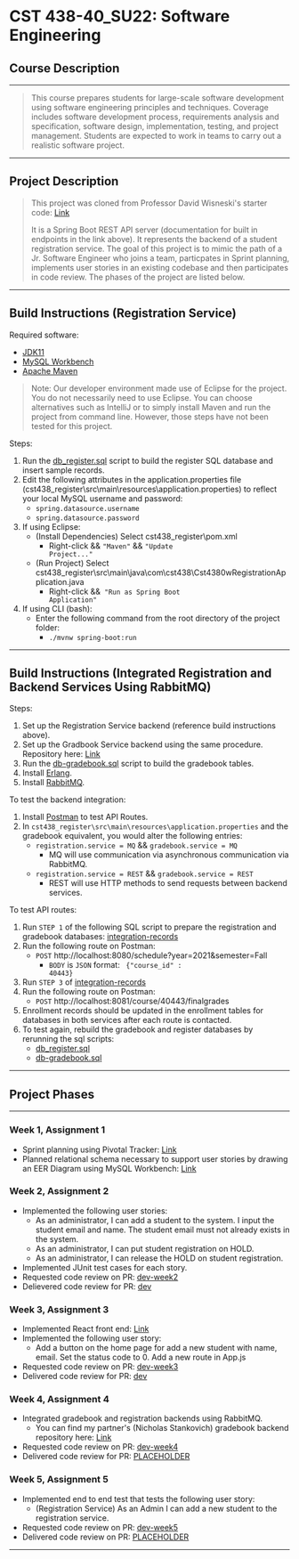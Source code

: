 # CST 438-40_SU22: Software Engineering

## Course Description

---

> This course prepares students for large-scale software development using software engineering principles and techniques. Coverage includes software development process, requirements analysis and specification, software design, implementation, testing, and project management. Students are expected to work in teams to carry out a realistic software project.

---

## Project Description

> This project was cloned from Professor David Wisneski's starter code: [Link](https://github.com/dwisneski/cst438_register_backend/tree/master/cst438_register)
>
> It is a Spring Boot REST API server (documentation for built in endpoints in the link above). It represents the backend of a student registration service. The goal of this project is to mimic the path of a Jr. Software Engineer who joins a team, particpates in Sprint planning, implements user stories in an existing codebase and then participates in code review. The phases of the project are listed below.

---

## Build Instructions (Registration Service)

Required software:
- [JDK11](https://www.oracle.com/java/technologies/javase/jdk11-archive-downloads.html)
- [MySQL Workbench](https://dev.mysql.com/downloads/workbench/)
- [Apache Maven](https://maven.apache.org/wrapper/)

> Note: Our developer environment made use of Eclipse for the project. You do not necessarily need to use Eclipse. You
can choose alternatives such as IntelliJ or to simply install Maven and run the project from command line. However, those
steps have not been tested for this project.

Steps:
1. Run the [db_register.sql](https://github.com/raymondshum/CST438-Register-backend-shum/blob/master/cst438_register/src/main/resources/db_register.sql) script to build the register SQL database and insert sample records.
2. Edit the following attributes in the application.properties file (cst438_register\src\main\resources\application.properties) to reflect your local MySQL username and password:
    - <code>spring.datasource.username</code>
    - <code>spring.datasource.password</code>
3. If using Eclipse:
    - (Install Dependencies) Select cst438_register\pom.xml
        - Right-click && <code>"Maven"</code> && <code>"Update Project..."</code>
    - (Run Project) Select cst438_register\src\main\java\com\cst438\Cst4380wRegistrationApplication.java
        - Right-click &&<code> "Run as Spring Boot Application"</code> 
4. If using CLI (bash):
    - Enter the following command from the root directory of the project folder:
        - <code>./mvnw spring-boot:run</code>

---

## Build Instructions (Integrated Registration and Backend Services Using RabbitMQ)

Steps:
1. Set up the Registration Service backend (reference build instructions above).
2. Set up the Gradbook Service backend using the same procedure. Repository here: [Link](https://github.com/NStankovich/CST438-Gradebook-backend-Stankovich/) 
3. Run the [db-gradebook.sql](https://github.com/raymondshum/CST438-Register-backend-shum/blob/master/cst438_register/src/main/resources/db_register.sql) script to build the gradebook tables.
4. Install [Erlang](https://www.erlang.org/downloads).
5. Install [RabbitMQ](https://www.rabbitmq.com/download.html).

To test the backend integration:
1. Install [Postman](https://www.postman.com/downloads/) to test API Routes.
2. In <code>cst438_register\src\main\resources\application.properties</code> and the gradebook equivalent, you would alter the following entries:
    - <code>registration.service = MQ</code> && <code>gradebook.service = MQ</code>
        - MQ will use communication via asynchronous communication via RabbitMQ.
    - <code>registration.service = REST</code> && <code>gradebook.service = REST</code>
        - REST will use HTTP methods to send requests between backend services.

To test API routes:
1. Run <code>STEP 1</code> of the following SQL script to prepare the registration and gradebook databases: [integration-records](https://github.com/raymondshum/CST438-Register-backend-shum/blob/master/cst438_register/src/main/resources/integration_records.sql)
2. Run the following route on Postman:
    - <code>POST</code> http://localhost:8080/schedule?year=2021&semester=Fall
        - <code>BODY</code> is <code>JSON</code> format: <code> {"course_id" : 40443}   </code> 
3. Run <code>STEP 3</code> of [integration-records](https://github.com/raymondshum/CST438-Register-backend-shum/blob/master/cst438_register/src/main/resources/integration-records.sql)
4. Run the following route on Postman:
    - <code>POST</code> http://localhost:8081/course/40443/finalgrades
5. Enrollment records should be updated in the enrollment tables for databases in both services after each route is contacted.
6. To test again, rebuild the gradebook and register databases by rerunning the sql scripts:
    - [db_register.sql](https://github.com/raymondshum/CST438-Register-backend-shum/blob/master/cst438_register/src/main/resources/db_register.sql)
    - [db-gradebook.sql](https://github.com/raymondshum/CST438-Register-backend-shum/blob/master/cst438_register/src/main/resources/db_register.sql)
---

## Project Phases

---

### Week 1, Assignment 1

- Sprint planning using Pivotal Tracker: [Link](https://www.pivotaltracker.com/n/projects/2565257)
- Planned relational schema necessary to support user stories by drawing an EER Diagram using MySQL Workbench: [Link](https://github.com/raymondshum/CST438-Register-backend-shum/blob/master/cst438_register/src/main/resources/shum_assn1_eer_diagram.png)

### Week 2, Assignment 2

- Implemented the following user stories:
    - As an administrator, I can add a student to the system.  I input the student email and name.  The student email must not already exists in the system.
    - As an administrator, I can put student registration on HOLD.
    - As an administrator, I can release the HOLD on student registration.
- Implemented JUnit test cases for each story.
- Requested code review on PR: [dev-week2](https://github.com/raymondshum/CST438-Register-backend-shum/pull/1)
- Delievered code review for PR: [dev](https://github.com/NStankovich/CST438-Gradebook-backend-Stankovich/pull/1)

### Week 3, Assignment 3

- Implemented React front end: [Link](https://github.com/raymondshum/CST438-Register-frontend-shum)
- Implemented the following user story:
    - Add a button on the home page for add a new student with name, email.  Set the status code to 0.  Add a new route in App.js  
- Requested code review on PR: [dev-week3](https://github.com/raymondshum/CST438-Register-frontend-shum/pull/1)
- Delivered code review for PR: [dev](https://github.com/NStankovich/CST438-Gradebook-frontend-Stankovich/pull/1)


### Week 4, Assignment 4

- Integrated gradebook and registration backends using RabbitMQ.
    - You can find my partner's (Nicholas Stankovich) gradebook backend repository here: [Link](https://github.com/NStankovich/CST438-Gradebook-backend-Stankovich/)
- Requested code review on PR: [dev-week4](https://github.com/raymondshum/CST438-Register-backend-shum/pull/2)
- Delivered code review for PR: [PLACEHOLDER](https://github.com/NStankovich/CST438-Gradebook-backend-Stankovich/pull/4)

### Week 5, Assignment 5

- Implemented end to end test that tests the following user story:
    - (Registration Service) As an Admin I can add a new student to the registration service.
- Requested code review on PR: [dev-week5](#)
- Delivered code review on PR: [PLACEHOLDER](#)
---